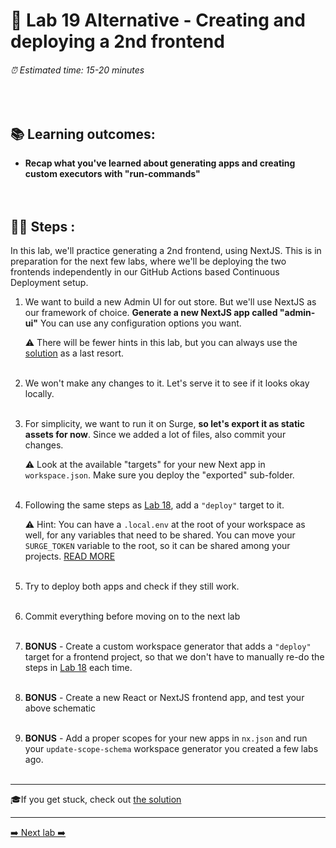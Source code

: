 # 🧲 Lab 19 Alternative - Creating and deploying a 2nd frontend

###### ⏰ Estimated time: 15-20 minutes

<br />

## 📚 Learning outcomes:

- **Recap what you've learned about generating apps and creating custom executors with "run-commands"**
  <br /><br /><br />

## 🏋️‍♀️ Steps :

In this lab, we'll practice generating a 2nd frontend, using NextJS. This is in preparation for the next few labs, where we'll
be deploying the two frontends independently in our GitHub Actions based Continuous Deployment setup.

1. We want to build a new Admin UI for out store. But we'll use NextJS as our framework of choice.
   **Generate a new NextJS app called "admin-ui"**
   You can use any configuration options you want.

   ⚠️ There will be fewer hints in this lab, but you can always use the [solution](SOLUTION.md) as a last resort.
   <br /> <br />

2. We won't make any changes to it. Let's serve it to see if it looks okay locally.
   <br /> <br />

3. For simplicity, we want to run it on Surge, **so let's export it as static assets for now**. Since we added a lot of files, also commit your changes.

   ⚠️ Look at the available "targets" for your new Next app in `workspace.json`. Make sure you deploy the "exported" sub-folder.
   <br /> <br />

4. Following the same steps as [Lab 18](../lab18/LAB.md), add a `"deploy"` target to it.

   ⚠️ Hint: You can have a `.local.env` at the root of your workspace as well, for any variables that need to be shared.
   You can move your `SURGE_TOKEN` variable to the root, so it can be shared among your projects. [READ MORE](https://nx.dev/latest/react/guides/environment-variables#loading-environment-variables)
   <br /> <br />

5. Try to deploy both apps and check if they still work.
   <br /> <br />

6. Commit everything before moving on to the next lab
   <br /> <br />

7. **BONUS** - Create a custom workspace generator that adds a `"deploy"` target for a frontend project, so that we don't have to manually re-do the steps in [Lab 18](../lab18/LAB.md) each time.
   <br /> <br />

8. **BONUS** - Create a new React or NextJS frontend app, and test your above schematic
   <br /> <br />

9. **BONUS** - Add a proper scopes for your new apps in `nx.json` and run your `update-scope-schema` workspace generator you created a few labs ago.
   <br /> <br />

---

🎓If you get stuck, check out [the solution](SOLUTION.md)

---

[➡️ Next lab ➡️](../lab20-alt/LAB.md)

